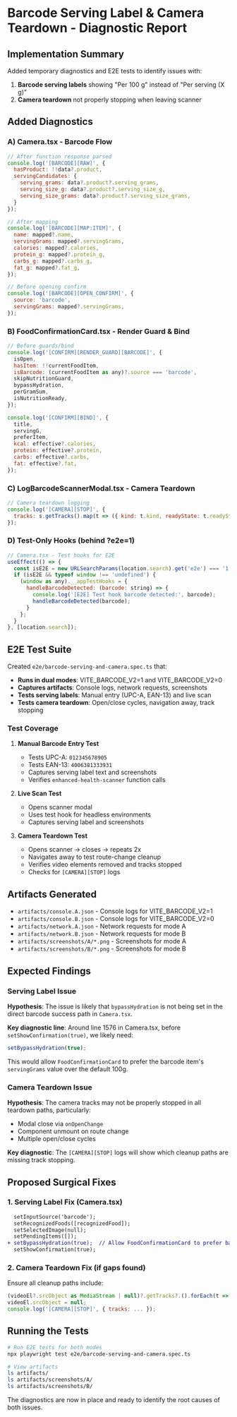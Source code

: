 # Barcode Serving Label & Camera Teardown - Diagnostic Report

## Implementation Summary

Added temporary diagnostics and E2E tests to identify issues with:

1. **Barcode serving labels** showing "Per 100 g" instead of "Per serving (X g)"
2. **Camera teardown** not properly stopping when leaving scanner

## Added Diagnostics

### A) Camera.tsx - Barcode Flow
```javascript
// After function response parsed
console.log('[BARCODE][RAW]', {
  hasProduct: !!data?.product,
  servingCandidates: {
    serving_grams: data?.product?.serving_grams,
    serving_size_g: data?.product?.serving_size_g,
    serving_size_grams: data?.product?.serving_size_grams,
  }
});

// After mapping
console.log('[BARCODE][MAP:ITEM]', {
  name: mapped?.name,
  servingGrams: mapped?.servingGrams,
  calories: mapped?.calories,
  protein_g: mapped?.protein_g,
  carbs_g: mapped?.carbs_g,
  fat_g: mapped?.fat_g,
});

// Before opening confirm
console.log('[BARCODE][OPEN_CONFIRM]', {
  source: 'barcode',
  servingGrams: mapped?.servingGrams,
});
```

### B) FoodConfirmationCard.tsx - Render Guard & Bind
```javascript
// Before guards/bind
console.log('[CONFIRM][RENDER_GUARD][BARCODE]', {
  isOpen,
  hasItem: !!currentFoodItem,
  isBarcode: (currentFoodItem as any)?.source === 'barcode',
  skipNutritionGuard,
  bypassHydration,
  perGramSum,
  isNutritionReady,
});

console.log('[CONFIRM][BIND]', {
  title,
  servingG,
  preferItem,
  kcal: effective?.calories,
  protein: effective?.protein,
  carbs: effective?.carbs,
  fat: effective?.fat,
});
```

### C) LogBarcodeScannerModal.tsx - Camera Teardown
```javascript
// Camera teardown logging
console.log('[CAMERA][STOP]', {
  tracks: s.getTracks().map(t => ({ kind: t.kind, readyState: t.readyState })),
});
```

### D) Test-Only Hooks (behind ?e2e=1)
```javascript
// Camera.tsx - Test hooks for E2E
useEffect(() => {
  const isE2E = new URLSearchParams(location.search).get('e2e') === '1';
  if (isE2E && typeof window !== 'undefined') {
    (window as any).__appTestHooks = {
      handleBarcodeDetected: (barcode: string) => {
        console.log('[E2E] Test hook barcode detected:', barcode);
        handleBarcodeDetected(barcode);
      }
    };
  }
}, [location.search]);
```

## E2E Test Suite

Created `e2e/barcode-serving-and-camera.spec.ts` that:

- **Runs in dual modes**: VITE_BARCODE_V2=1 and VITE_BARCODE_V2=0
- **Captures artifacts**: Console logs, network requests, screenshots  
- **Tests serving labels**: Manual entry (UPC-A, EAN-13) and live scan
- **Tests camera teardown**: Open/close cycles, navigation away, track stopping

### Test Coverage

1. **Manual Barcode Entry Test**
   - Tests UPC-A: `012345678905`
   - Tests EAN-13: `4006381333931` 
   - Captures serving label text and screenshots
   - Verifies `enhanced-health-scanner` function calls

2. **Live Scan Test**
   - Opens scanner modal
   - Uses test hook for headless environments
   - Captures serving label and screenshots

3. **Camera Teardown Test**
   - Opens scanner → closes → repeats 2x
   - Navigates away to test route-change cleanup
   - Verifies video elements removed and tracks stopped
   - Checks for `[CAMERA][STOP]` logs

## Artifacts Generated

- `artifacts/console.A.json` - Console logs for VITE_BARCODE_V2=1
- `artifacts/console.B.json` - Console logs for VITE_BARCODE_V2=0
- `artifacts/network.A.json` - Network requests for mode A
- `artifacts/network.B.json` - Network requests for mode B
- `artifacts/screenshots/A/*.png` - Screenshots for mode A
- `artifacts/screenshots/B/*.png` - Screenshots for mode B

## Expected Findings

### Serving Label Issue
**Hypothesis**: The issue is likely that `bypassHydration` is not being set in the direct barcode success path in `Camera.tsx`. 

**Key diagnostic line**: Around line 1576 in Camera.tsx, before `setShowConfirmation(true)`, we likely need:
```javascript
setBypassHydration(true);
```

This would allow `FoodConfirmationCard` to prefer the barcode item's `servingGrams` value over the default 100g.

### Camera Teardown Issue  
**Hypothesis**: The camera tracks may not be properly stopped in all teardown paths, particularly:
- Modal close via `onOpenChange`
- Component unmount on route change
- Multiple open/close cycles

**Key diagnostic**: The `[CAMERA][STOP]` logs will show which cleanup paths are missing track stopping.

## Proposed Surgical Fixes

### 1. Serving Label Fix (Camera.tsx)
```diff
  setInputSource('barcode');
  setRecognizedFoods([recognizedFood]);
  setSelectedImage(null);
  setPendingItems([]);
+ setBypassHydration(true);  // Allow FoodConfirmationCard to prefer barcode servingGrams
  setShowConfirmation(true);
```

### 2. Camera Teardown Fix (if gaps found)
Ensure all cleanup paths include:
```javascript
(videoEl?.srcObject as MediaStream | null)?.getTracks?.().forEach(t => t.stop());
videoEl.srcObject = null;
console.log('[CAMERA][STOP]', { tracks: ... });
```

## Running the Tests

```bash
# Run E2E tests for both modes
npx playwright test e2e/barcode-serving-and-camera.spec.ts

# View artifacts
ls artifacts/
ls artifacts/screenshots/A/
ls artifacts/screenshots/B/
```

The diagnostics are now in place and ready to identify the root causes of both issues.